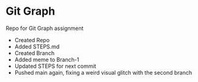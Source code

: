 # Git Graph
 Repo for Git Graph assignment

- Created Repo
- Added STEPS.md
- Created Branch
- Added meme to Branch-1
- Updated STEPS for next commit
- Pushed main again, fixing a weird visual
glitch with the second branch